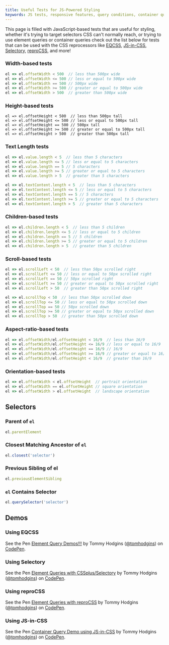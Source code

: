 ```yaml
---
title: Useful Tests for JS-Powered Styling
keywords: JS tests, responsive features, query conditions, container queries, element queries
---
```


This page is filled with JavaScript-based tests that are useful for styling, whether it's trying to target selectors CSS can't normally reach, or trying to use element queries or container queries check out the list below for tests that can be used with the CSS reprocessors like [EQCSS](https://github.com/eqcss/eqcss), [JS-in-CSS](https://github.com/tomhodgins/js-in-css), [Selectory](https://github.com/tomhodgins/cssplus#selectory-a-selector-resolver), [reproCSS](https://github.com/tomhodgins/reprocss), and more!

### Width-based tests

```javascript
el => el.offsetWidth < 500  // less than 500px wide
el => el.offsetWidth <= 500 // less or equal to 500px wide
el => el.offsetWidth == 500 // 500px wide
el => el.offsetWidth >= 500 // greater or equal to 500px wide
el => el.offsetWidth > 500  // greater than 500px wide
```

### Height-based tests

```
el => el.offsetHeight < 500  // less than 500px tall
el => el.offsetHeight <= 500 // less or equal to 500px tall
el => el.offsetHeight == 500 // 500px tall
el => el.offsetHeight >= 500 // greater or equal to 500px tall
el => el.offsetHeight > 500  // greater than 500px tall
```

### Text Length tests

```javascript
el => el.value.length < 5  // less than 5 characters
el => el.value.length <= 5 // less or equal to 5 characters
el => el.value.length == 5 // 5 characters
el => el.value.length >= 5 // greater or equal to 5 characters
el => el.value.length > 5  // greater than 5 characters

el => el.textContent.length < 5  // less than 5 characters
el => el.textContent.length <= 5 // less or equal to 5 characters
el => el.textContent.length == 5 // 5 characters
el => el.textContent.length >= 5 // greater or equal to 5 characters
el => el.textContent.length > 5  // greater than 5 characters
```

### Children-based tests

```javascript
el => el.children.length < 5  // less than 5 children
el => el.children.length <= 5 // less or equal to 5 children
el => el.children.length == 5 // 5 children
el => el.children.length >= 5 // greater or equal to 5 children
el => el.children.length > 5  // greater than 5 children
```

### Scroll-based tests

```javascript
el => el.scrollLeft < 50  // less than 50px scrolled right
el => el.scrollLeft <= 50 // less or equal to 50px scrolled right
el => el.scrollLeft == 50 // 50px scrolled right
el => el.scrollLeft >= 50 // greater or equal to 50px scrolled right
el => el.scrollLeft > 50  // greater than 50px scrolled right

el => el.scrollTop < 50  // less than 50px scrolled down
el => el.scrollTop <= 50 // less or equal to 50px scrolled down
el => el.scrollTop == 50 // 50px scrolled down
el => el.scrollTop >= 50 // greater or equal to 50px scrolled down
el => el.scrollTop > 50  // greater than 50px scrolled down
```

### Aspect-ratio-based tests

```javascript
el => el.offsetWidth/el.offsetHeight < 16/9  // less than 16/9
el => el.offsetWidth/el.offsetHeight <= 16/9 // less or equal to 16/9
el => el.offsetWidth/el.offsetHeight == 16/9 // 16/9
el => el.offsetWidth/el.offsetHeight >= 16/9 // greater or equal to 16/9
el => el.offsetWidth/el.offsetHeight < 16/9  // greater than 16/9
```

### Orientation-based tests

```javascript
el => el.offsetWidth < el.offsetHeight  // portrait orientation
el => el.offsetWidth == el.offsetHeight // square orientation
el => el.offsetWidth > el.offsetHeight  // landscape orientation
```

## Selectors

### Parent of `el`

```javascript
el.parentElement
```

### Closest Matching Ancestor of `el`

```javascript
el.closest('selector')
```

### Previous Sibling of el

```javascript
el.previousElementSibling
```

### `el` Contains Selector

```javascript
el.querySelector('selector')
```

## Demos

### Using EQCSS 

<p data-height="300" data-theme-id="26478" data-slug-hash="NrxqPo" data-default-tab="html,result" data-user="tomhodgins" data-embed-version="2" data-pen-title="Element Query Demos!!!" data-editable="true" class="codepen">See the Pen <a href="https://codepen.io/tomhodgins/pen/NrxqPo/">Element Query Demos!!!</a> by Tommy Hodgins (<a href="https://codepen.io/tomhodgins">@tomhodgins</a>) on <a href="https://codepen.io">CodePen</a>.</p>

### Using Selectory

<p data-height="300" data-theme-id="26478" data-slug-hash="ZKmXXw" data-default-tab="html,result" data-user="tomhodgins" data-embed-version="2" data-pen-title="Element Queries with CSSplus/Selectory" data-editable="true" class="codepen">See the Pen <a href="https://codepen.io/tomhodgins/pen/ZKmXXw/">Element Queries with CSSplus/Selectory</a> by Tommy Hodgins (<a href="https://codepen.io/tomhodgins">@tomhodgins</a>) on <a href="https://codepen.io">CodePen</a>.</p>

### Using reproCSS

<p data-height="300" data-theme-id="26478" data-slug-hash="EXoOQQ" data-default-tab="html,result" data-user="tomhodgins" data-embed-version="2" data-pen-title="Element Queries with reproCSS" data-editable="true" class="codepen">See the Pen <a href="https://codepen.io/tomhodgins/pen/EXoOQQ/">Element Queries with reproCSS</a> by Tommy Hodgins (<a href="https://codepen.io/tomhodgins">@tomhodgins</a>) on <a href="https://codepen.io">CodePen</a>.</p>

### Using JS-in-CSS

<p data-height="300" data-theme-id="26478" data-slug-hash="bYgLmQ" data-default-tab="html,result" data-user="tomhodgins" data-embed-version="2" data-pen-title="Container Query Demo using JS-in-CSS" data-editable="true" class="codepen">See the Pen <a href="https://codepen.io/tomhodgins/pen/bYgLmQ/">Container Query Demo using JS-in-CSS</a> by Tommy Hodgins (<a href="https://codepen.io/tomhodgins">@tomhodgins</a>) on <a href="https://codepen.io">CodePen</a>.</p>
<script async src="https://production-assets.codepen.io/assets/embed/ei.js"></script>

<script async src="https://production-assets.codepen.io/assets/embed/ei.js"></script>